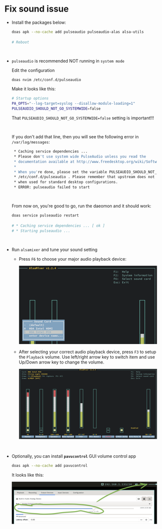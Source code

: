 # Fix sound issue

- Install the packages below:

    ```bash
    doas apk --no-cache add pulseaudio pulseaudio-alas alsa-utils

    # Reboot
    ```

</br>

- `pulseaudio` is recommended NOT running in `system mode`

    Edit the configuration

    ```bash
    doas nvim /etc/conf.d/pulseaudio
    ```

    Make it looks like this:

    ```bash
    # Startup options
    PA_OPTS="--log-target=syslog --disallow-module-loading=1"
    PULSEAUDIO_SHOULD_NOT_GO_SYSTEMWIDE=false
    ```

    That `PULSEAUDIO_SHOULD_NOT_GO_SYSTEMWIDE=false` setting is important!!!

    </br>

    If you don't add that line, then you will see the following error in
    `/var/log/messages`:

    ```bash
     * Caching service dependencies ...                                                                                                                                                      [ ok ]
     * Please don't use system wide PulseAudio unless you read the
     * documentation available at http://www.freedesktop.org/wiki/Software/PulseAudio/Documentation/User/SystemWide/
     *
     * When you're done, please set the variable PULSEAUDIO_SHOULD_NOT_GO_SYSTEMWIDE in
     * /etc/conf.d/pulseaudio . Please remember that upstream does not support this mode
     * when used for standard desktop configurations.
     * ERROR: pulseaudio failed to start
    ```

    </br>

    From now on, you're good to go, run the daeomon and it should work:

    ```bash
    doas service pulseaudio restart

    # * Caching service dependencies ... [ ok ]
    # * Starting pulseaudio ... 
    ```

    </br>


- Run `alsamixer` and tune your sound setting

    - Press `F6` to choose your major audio playback device:

        ![select-audo-device.png](./images/select-audo-device.png)

    - After selecting your correct audio playback device, 
    press `F3` to setup the `Playback` volume. Use left/right arrow key 
    to switch item and use Up/Down arrow key to change the volume. 

        ![change-playback-volume.png](./images/change-playback-volume.png)

</br>

- Optionally, you can install **`pavucontrol`** GUI volume control app

    ```bash
    doas apk --no-cache add pavucontrol
    ```

    It looks like this:


    ![pulse-audio-volume-control.png](./images/pavucontrol-volume.png)

    </br>


